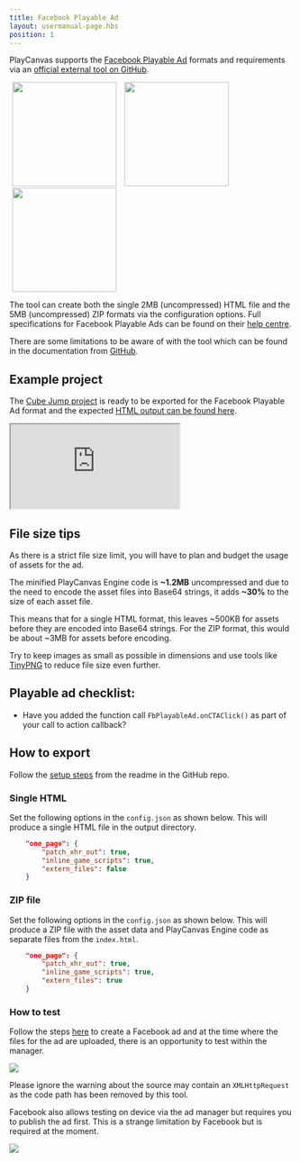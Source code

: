 ```yaml
---
title: Facebook Playable Ad
layout: usermanual-page.hbs
position: 1
---
```


PlayCanvas supports the [Facebook Playable Ad][1] formats and requirements via an [official external tool on GitHub][2].

<img src="/images/user-manual/publishing/playable-ads/fb-playable-ads/bitmoji-creator.gif" width="185px" style="margin:0px 5px; display:inline;"> <img src="/images/user-manual/publishing/playable-ads/fb-playable-ads/cube-jump.gif" width="185px" style="margin:0px 5px; display:inline;"> <img src="/images/user-manual/publishing/playable-ads/fb-playable-ads/flappy-bird.gif" width="185px" style="margin:0px 5px; display:inline;">

The tool can create both the single 2MB (uncompressed) HTML file and the 5MB (uncompressed) ZIP formats via the configuration options. Full specifications for Facebook Playable Ads can be found on their [help centre][3].

There are some limitations to be aware of with the tool which can be found in the documentation from [GitHub][2].


## Example project

The [Cube Jump project][5] is ready to be exported for the Facebook Playable Ad format and the expected [HTML output can be found here][6].

<iframe src="https://playcanv.as/e/p/Hywjl9Bh/"></iframe>


## File size tips

As there is a strict file size limit, you will have to plan and budget the usage of assets for the ad.

The minified PlayCanvas Engine code is **\~1.2MB** uncompressed and due to the need to encode the asset files into Base64 strings, it adds **\~30%** to the size of each asset file.

This means that for a single HTML format, this leaves \~500KB for assets before they are encoded into Base64 strings. For the ZIP format, this would be about \~3MB for assets before encoding.

Try to keep images as small as possible in dimensions and use tools like [TinyPNG][4] to reduce file size even further.

## Playable ad checklist:

* Have you added the function call `FbPlayableAd.onCTAClick()` as part of your call to action callback?

## How to export

Follow the [setup steps][7] from the readme in the GitHub repo.

### Single HTML

Set the following options in the `config.json` as shown below. This will produce a single HTML file in the output directory.

```json
    "one_page": {
        "patch_xhr_out": true,
        "inline_game_scripts": true,
        "extern_files": false
    }
```

### ZIP file

Set the following options in the `config.json` as shown below. This will produce a ZIP file with the asset data and PlayCanvas Engine code as separate files from the `index.html`.

```json
    "one_page": {
        "patch_xhr_out": true,
        "inline_game_scripts": true,
        "extern_files": true
    }
```

### How to test

Follow the steps [here][fb-ad-creation-guide] to create a Facebook ad and at the time where the files for the ad are uploaded, there is an opportunity to test within the manager.

<img src="/images/user-manual/publishing/playable-ads/fb-playable-ads/fb-playable-ad-tester.jpg">

Please ignore the warning about the source may contain an `XMLHttpRequest` as the code path has been removed by this tool.

Facebook also allows testing on device via the ad manager but requires you to publish the ad first. This is a strange limitation by Facebook but is required at the moment.

<img src="/images/user-manual/publishing/playable-ads/fb-playable-ads/fb-playable-ad-preview-device.jpg">

[1]: https://www.facebook.com/business/ads/playable-ad-format
[2]: https://github.com/playcanvas/playcanvas-rest-api-tools#converting-a-project-into-a-single-html-file
[3]: https://www.facebook.com/business/help/412951382532338
[4]: https://tinypng.com/
[5]: https://playcanvas.com/project/354998/overview/cube-jump-playable-ad-for-fb
[6]: /downloads/fb-playable-ad-cube-jump-html.zip
[7]: https://github.com/playcanvas/playcanvas-rest-api-tools#setup
[fb-ad-creation-guide]: https://www.facebook.com/business/help/338940216641734
